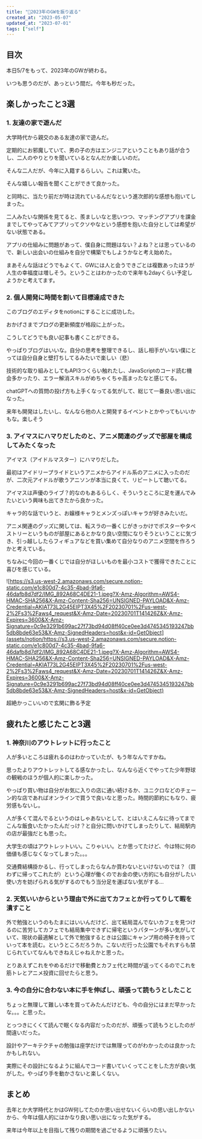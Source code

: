 ```yaml
---
title: "🐸2023年のGWを振り返る"
created_at: "2023-05-07"
updated_at: "2023-07-01"
tags: ["self"]
---
```


## 目次


本日5/7をもって、2023年のGWが終わる。


いつも思うのだが、あっという間だ。今年も秒だった。


## 楽しかったこと3選


### 1. 友達の家で遊んだ


大学時代から親交のある友達の家で遊んだ。


定期的にお邪魔していて、男の子の方はエンジニアということもあり話が合うし、二人のやりとりを聞いているとなんだか楽しいのだ。


そんな二人だが、今年に入籍するらしい。これは驚いた。


そんな嬉しい報告を聞くことができて良かった。


と同時に、当たり前だが時は流れているんだなという進次郎的な感想も抱いてしまった。


二人みたいな関係を見てると、羨ましいなと思いつつ、マッチングアプリを課金までしてやってみてアプリってクソやなという感想を抱いた自分としては希望がない状態である。


アプリの仕組みに問題があって、僕自身に問題はない？よね？とは思っているので、新しい出会いの仕組みを自分で構築でもしようかなと考え始めた。


まあそんな話はどうでもよくて、GWには人と会うできごとは複数あったほうが人生の幸福度は増しそう。ということはわかったので来年も2dayくらい予定しようかと考えてます。


### 2. 個人開発に時間を割いて目標達成できた


このブログのエディタをnotionにすることに成功した。


おかげさまでブログの更新頻度が格段に上がった。


こうしてどうでも良い記事も書くことができる。


やっぱりブログはいいな。自分の思考を整理できるし、話し相手がいない僕にとっては自分自身と壁打ちしてるみたいで楽しい（悲）


技術的な取り組みとしてもAPI3つくらい触れたし、JavaScriptのコード読む機会多かったり、エラー解消スキルがめちゃくちゃ高まったなと感じてる。


chatGPTへの質問の投げ方も上手くなってる気がして、総じて一番良い思い出になった。


来年も開発はしたいし、なんなら他の人と開発するイベントとかやってもいいかもな。楽しそう


### 3. アイマスにハマりだしたのと、アニメ関連のグッズで部屋を構成してみたくなった


アイマス（アイドルマスター）にハマりだした。


最初はアイドリープライドというアニメからアイドル系のアニメに入ったのだが、二次元アイドルが歌うアニソンが本当に良くて、リピートして聴いてる。


アイマスは声優のライブ？的なのもあるらしく、そういうところに足を運んでみたいという興味も出てきたから良かった。


キャラ的な話でいうと、お嬢様キャラとメンズっぽいキャラが好きみたいだ。


アニメ関連のグッズに関しては、転スラの一番くじがきっかけでポスターやタペストリーというものが部屋にあるとかなり良い空間になりそうということに気づき、引っ越ししたらフィギュアなどを買い集めて自分なりのアニメ空間を作ろうかと考えている。


ちなみに今回の一番くじでは自分がほしいものを最小コストで獲得できたことに喜びを感じている。


![https://s3.us-west-2.amazonaws.com/secure.notion-static.com/e1c800d7-4c35-4bad-9fa6-46dafb8d7df2/IMG_892A68C4DE21-1.jpeg?X-Amz-Algorithm=AWS4-HMAC-SHA256&X-Amz-Content-Sha256=UNSIGNED-PAYLOAD&X-Amz-Credential=AKIAT73L2G45EIPT3X45%2F20230701%2Fus-west-2%2Fs3%2Faws4_request&X-Amz-Date=20230701T141426Z&X-Amz-Expires=3600&X-Amz-Signature=0c9e3291b699ac27f73bd94d08ff40ce0ee3d4745345193247bb5db8bde63e53&X-Amz-SignedHeaders=host&x-id=GetObject](assets/notion/https://s3.us-west-2.amazonaws.com/secure.notion-static.com/e1c800d7-4c35-4bad-9fa6-46dafb8d7df2/IMG_892A68C4DE21-1.jpeg?X-Amz-Algorithm=AWS4-HMAC-SHA256&X-Amz-Content-Sha256=UNSIGNED-PAYLOAD&X-Amz-Credential=AKIAT73L2G45EIPT3X45%2F20230701%2Fus-west-2%2Fs3%2Faws4_request&X-Amz-Date=20230701T141426Z&X-Amz-Expires=3600&X-Amz-Signature=0c9e3291b699ac27f73bd94d08ff40ce0ee3d4745345193247bb5db8bde63e53&X-Amz-SignedHeaders=host&x-id=GetObject)


超絶かっこいいので玄関に飾る予定


## 疲れたと感じたこと3選


### 1. 神奈川のアウトレットに行ったこと


人が多いところは疲れるのはわかっていたが、もう年なんですかね。


思ったよりアウトレットしてる感なかったし、なんなら近くでやってた少年野球の観戦のほうが個人的に楽しかった。


やっぱり買い物は自分がお気に入りの店に通い続けるか、ユニクロなどのチェーン的な店であればオンラインで買うで良いなと思った。時間的節約にもなり、疲労感もないし。


人が多くて混んでるというのはしゃあないとして、とはいえこんなに待ってまでこんな飯食いたかったんだっけ？と自分に問いかけてしまったりして、結局駅内の店が最強だとも思った。


大学生の頃はアウトレットいい。こりゃいい。とか思ってたけど、今は特に何の価値も感じなくなってしまった。。。


交通費結構掛かるし、行ってしまったらなんか買わないといけないのでは？（買わずに帰ってこれたが）という心理が働くのでお金の使い方的にも自分がしたい使い方を妨げられる気がするのでもう当分足を運ばない気がする…


### 2. 天気いいからという理由で外に出てカフェとか行ってりして暇を潰すこと


外で勉強というのもたまにはいいんだけど、出て結局混んでないカフェを見つけるのに苦労してカフェでも結局集中できずに帰宅というパターンが多い気がしていて、現状の最適解として外で勉強するときは公園にキャンプ用の椅子を持っていって本を読む。というところだろうか。こないだ行った公園でもそれすらも禁じられていてなんもできねえじゃねえかと思った。


とりあえずこれをやめるだけで移動費とカフェ代と時間が返ってくるのでこれを筋トレとアニメ投資に回せたらと思う。


### 3. 今の自分に合わない本に手を伸ばし、頑張って読もうとしたこと


ちょっと無理して難しい本を買ってみたんだけども、今の自分にはまだ早かったな。。。と思った。


とっつきにくくて読んで眠くなる内容だったのだが、頑張って読もうとしたのが間違いだった。


設計やアーキテクチャの勉強は座学だけでは無理ってのがわかったのは良かったかもしれない。


実際にその設計になるように組んでコード書いていくってことをした方が良い気がした。やっぱり手を動かさないと楽しくない。


## まとめ


去年とか大学時代とかはGW何してたのか思い出せないくらいの思い出しかないから、今年は個人的にはかなり良い思い出になった気がする。


来年は今年以上を目指して残りの期間を過ごせるように頑張りたい。

